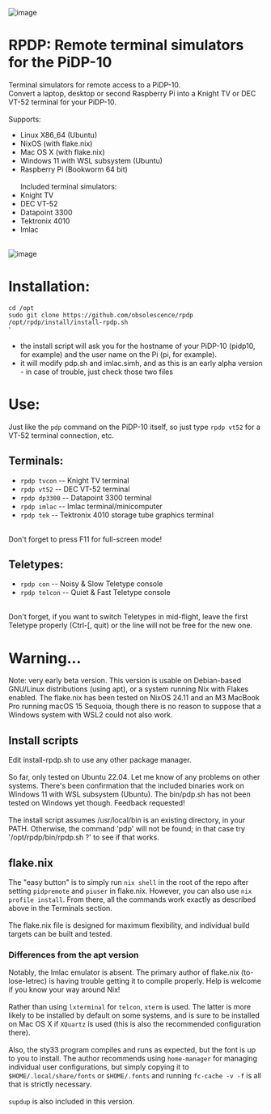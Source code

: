 ![image](https://user-images.githubusercontent.com/7725197/209851202-7e9bab6d-1ec1-4161-99de-54106cb87166.png)

# RPDP: Remote terminal simulators for the PiDP-10

Terminal simulators for remote access to a PiDP-10.  
Convert a laptop, desktop or second Raspberry Pi into a Knight TV or DEC VT-52 terminal for your PiDP-10.  
<br>
Supports:
- Linux X86_64 (Ubuntu)
- NixOS (with flake.nix)
- Mac OS X (with flake.nix)
- Windows 11 with WSL subsystem (Ubuntu)
- Raspberry Pi (Bookworm 64 bit)
<br><br>
Included terminal simulators:
- Knight TV
- DEC VT-52
- Datapoint 3300
- Tektronix 4010
- Imlac
<br><br>

![image](https://github.com/obsolescence/rpdp/assets/7725197/db915e52-a471-4657-ab89-e9865446fb9c)

  
# Installation:

`cd /opt`  
`sudo git clone https://github.com/obsolescence/rpdp`  
`/opt/rpdp/install/install-rpdp.sh`  
`
<br>
- the install script will ask you for the hostname of your PiDP-10 (pidp10, for example) and the user name on the Pi (pi, for example).
- it will modify pdp.sh and imlac.simh, and as this is an early alpha version - in case of trouble, just check those two files


# Use:

Just like the `pdp` command on the PiDP-10 itself, so just type `rpdp vt52` for a VT-52 terminal connection, etc.

## Terminals:
- `rpdp tvcon` -- Knight TV terminal
- `rpdp vt52` -- DEC VT-52 terminal
- `rpdp dp3300` -- Datapoint 3300 terminal
- `rpdp imlac` -- Imlac terminal/minicomputer
- `rpdp tek` -- Tektronix 4010 storage tube graphics terminal
<br>
Don't forget to press F11 for full-screen mode!

## Teletypes:
- `rpdp con` -- Noisy & Slow Teletype console
- `rpdp telcon` -- Quiet & Fast Teletype console
<br>
Don't forget, if you want to switch Teletypes in mid-flight, leave the first Teletype properly (Ctrl-[, quit) or the line will not be free for the new one.

<br>
  
# Warning...

Note: very early beta version. This version is usable on Debian-based GNU/Linux distributions (using apt), or a system running Nix with Flakes enabled. The flake.nix has been tested on NixOS 24.11 and an M3 MacBook Pro running macOS 15 Sequoia, though there is no reason to suppose that a Windows system with WSL2 could not also work.

## Install scripts
Edit install-rpdp.sh to use any other package manager.
<br><br>
So far, only tested on Ubuntu 22.04. Let me know of any problems on other systems.
There's been confirmation that the included binaries work on Windows 11 with WSL subsystem (Ubuntu). The bin/pdp.sh has not been tested on Windows yet though. Feedback requested!
<br><br>
The install script assumes /usr/local/bin is an existing directory, in your PATH. Otherwise, the command 'pdp' will not be found; in that case try '/opt/rpdp/bin/rpdp.sh ?' to see if that works.

## flake.nix
The "easy button" is to simply run `nix shell` in the root of the repo after setting `pidpremote` and `piuser` in 
flake.nix. However, you can also use `nix profile install`. From there, all the commands work exactly as described above in the Terminals section.
<br><br>
The flake.nix file is designed for maximum flexibility, and individual build targets can be built and tested.

### Differences from the apt version
Notably, the Imlac emulator is absent. The primary author of flake.nix (to-lose-letrec) is having trouble getting it to compile properly. Help is welcome if you know your way around Nix!
<br><br>
Rather than using `lxterminal` for `telcon`, `xterm` is used. The latter is more likely to be installed by default on some systems, and is sure to be installed on Mac OS X if `XQuartz` is used (this is also the recommended configuration there).
<br><br>
Also, the sty33 program compiles and runs as expected, but the font is up to you to install. The author recommends using `home-manager` for managing individual user configurations, but simply copying it to `$HOME/.local/share/fonts` or `$HOME/.fonts` and running `fc-cache -v -f` is all that is strictly necessary.
<br><br>
`supdup` is also included in this version.
